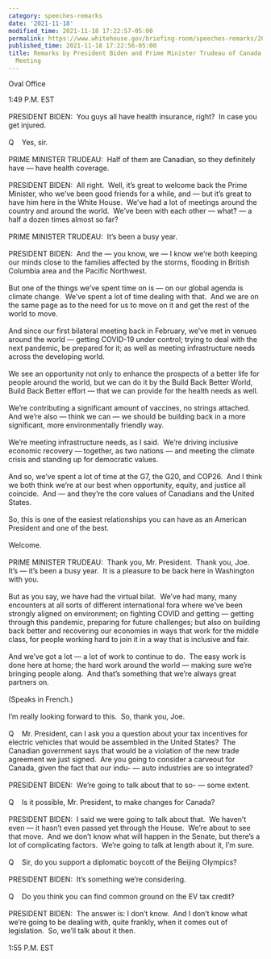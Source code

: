 ```yaml
---
category: speeches-remarks
date: '2021-11-18'
modified_time: 2021-11-18 17:22:57-05:00
permalink: https://www.whitehouse.gov/briefing-room/speeches-remarks/2021/11/18/remarks-by-president-biden-and-prime-minister-trudeau-of-canada-before-bilateral-meeting/
published_time: 2021-11-18 17:22:56-05:00
title: Remarks by President Biden and Prime Minister Trudeau of Canada Before Bilateral
  Meeting
---
```

 
Oval Office

1:49 P.M. EST  
   
PRESIDENT BIDEN:  You guys all have health insurance, right?  In case
you get injured.  
   
Q    Yes, sir.  
   
PRIME MINISTER TRUDEAU:  Half of them are Canadian, so they definitely
have — have health coverage.  
   
PRESIDENT BIDEN:  All right.  Well, it’s great to welcome back the Prime
Minister, who we’ve been good friends for a while, and — but it’s great
to have him here in the White House.  We’ve had a lot of meetings around
the country and around the world.  We’ve been with each other — what? —
a half a dozen times almost so far?  
   
PRIME MINISTER TRUDEAU:  It’s been a busy year.  
   
PRESIDENT BIDEN:  And the — you know, we — I know we’re both keeping our
minds close to the families affected by the storms, flooding in British
Columbia area and the Pacific Northwest.   
   
But one of the things we’ve spent time on is — on our global agenda is
climate change.  We’ve spent a lot of time dealing with that.  And we
are on the same page as to the need for us to move on it and get the
rest of the world to move.  
   
And since our first bilateral meeting back in February, we’ve met in
venues around the world — getting COVID-19 under control; trying to deal
with the next pandemic, be prepared for it; as well as meeting
infrastructure needs across the developing world.   
   
We see an opportunity not only to enhance the prospects of a better life
for people around the world, but we can do it by the Build Back Better
World, Build Back Better effort — that we can provide for the health
needs as well.   
   
We’re contributing a significant amount of vaccines, no strings
attached.  And we’re also — think we can — we should be building back in
a more significant, more environmentally friendly way.  
   
We’re meeting infrastructure needs, as I said.  We’re driving inclusive
economic recovery — together, as two nations — and meeting the climate
crisis and standing up for democratic values.   
   
And so, we’ve spent a lot of time at the G7, the G20, and COP26.  And I
think we both think we’re at our best when opportunity, equity, and
justice all coincide.  And — and they’re the core values of Canadians
and the United States.   
   
So, this is one of the easiest relationships you can have as an American
President and one of the best.  
   
Welcome.  
   
PRIME MINISTER TRUDEAU:  Thank you, Mr. President.  Thank you, Joe. 
It’s — it’s been a busy year.  It is a pleasure to be back here in
Washington with you.   
   
But as you say, we have had the virtual bilat.  We’ve had many, many
encounters at all sorts of different international fora where we’ve been
strongly aligned on environment; on fighting COVID and getting — getting
through this pandemic, preparing for future challenges; but also on
building back better and recovering our economies in ways that work for
the middle class, for people working hard to join it in a way that is
inclusive and fair.  
   
And we’ve got a lot — a lot of work to continue to do.  The easy work is
done here at home; the hard work around the world — making sure we’re
bringing people along.  And that’s something that we’re always great
partners on.  
   
(Speaks in French.)  
   
I’m really looking forward to this.  So, thank you, Joe.   
   
Q    Mr. President, can I ask you a question about your tax incentives
for electric vehicles that would be assembled in the United States?  The
Canadian government says that would be a violation of the new trade
agreement we just signed.  Are you going to consider a carveout for
Canada, given the fact that our indu- — auto industries are so
integrated?  
   
PRESIDENT BIDEN:  We’re going to talk about that to so- — some
extent.   
   
Q    Is it possible, Mr. President, to make changes for Canada?  
   
PRESIDENT BIDEN:  I said we were going to talk about that.  We haven’t
even — it hasn’t even passed yet through the House.  We’re about to see
that move.  And we don’t know what will happen in the Senate, but
there’s a lot of complicating factors.  We’re going to talk at length
about it, I’m sure.  
   
Q    Sir, do you support a diplomatic boycott of the Beijing Olympics?  
   
PRESIDENT BIDEN:  It’s something we’re considering.  
   
Q    Do you think you can find common ground on the EV tax credit?  
   
PRESIDENT BIDEN:  The answer is: I don’t know.  And I don’t know what
we’re going to be dealing with, quite frankly, when it comes out of
legislation.  So, we’ll talk about it then.  
   
1:55 P.M. EST
